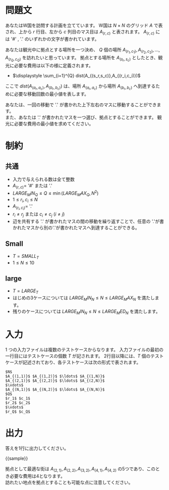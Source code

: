 # 問題文

あなたはW国を訪問する計画を立てています。
W国は $N × N$ のグリッド $A$ で表され、上から $r$ 行目、左から $c$ 列目のマス目は $A_{(r,c)}$ と表されます。
$A_{(r,c)}$ には '#' , '.' のいずれかの文字が書かれています。  

あなたは観光中に拠点とする場所を一つ決め、 $Q$ 個の場所 $A_{(r_1,c_1)},A_{(r_2,c_2)}, \ldots , A_{(r_Q,c_Q)}$ を訪れたいと思っています。
拠点とする場所を $A_{(s_r,s_c)}$ としたとき、観光に必要な費用は以下の様に定義されます。

- $\displaystyle \sum_{i=1}^{Q} dist(A_{(s_r,s_c)},A_{(r_i,c_i)})$

ここで $dist(A_{(a_r,a_c)},A_{(b_r,b_c)})$ は、場所 $A_{(a_r,a_c)}$ から場所 $A_{(b_r,b_c)}$ へ到達するために必要な移動回数の最小値を表します。

あなたは、一回の移動で '.' が書かれた上下左右のマスに移動することができます。  
また、あなたは '.' が書かれたマスを一つ選び、拠点とすることができます。
観光に必要な費用の最小値を求めてください。

# 制約
## 共通
* 入力で与えられる数は全て整数
* $A_{(r,c)}=$ '#' または '.'
* ${{LARGE_MIN_Q}} \leq Q \leq \min({{LARGE_MAX_Q}},N^2)$
* $1 \leq r_i, c_i \leq N$
* $A_{(r_i,c_i)} =$ '.'
* $r_i \neq r_j$ または $c_i \neq c_j$ $(i \neq j)$
* 辺を共有する '.' が書かれたマスの間の移動を繰り返すことで、任意の '.'が書かれたマスから別の'.'が書かれたマスへ到達することができる。  

## Small
* $T = {{SMALL_T}}$  
* $1 \leq N \leq 10$  

## large
* $T = {{LARGE_T}}$  
* はじめの3ケースについては ${{LARGE_MIN_N}} \leq N \leq {{LARGE_MAX_N}}$ を満たします。  
* 残りのケースについては ${{LARGE_MIN_N}} \leq N \leq {{LARGE_MED_N}}$ を満たします。

# 入力

1 つの入力ファイルは複数のテストケースからなります。
入力ファイルの最初の一行目にはテストケースの個数 $T$ が記されます。
2行目以降には、$T$ 個のテストケースが記述されており、各テストケースは次の形式で表されます。  
```
$N$  
$A_{(1,1)}$ $A_{(1,2)}$ $\ldots$ $A_{(1,N)}$  
$A_{(2,1)}$ $A_{(2,2)}$ $\ldots$ $A_{(2,N)}$  
$\vdots$  
$A_{(N,1)}$ $A_{(N,2)}$ $\ldots$ $A_{(N,N)}$  
$Q$  
$r_1$ $c_1$  
$r_2$ $c_2$  
$\vdots$  
$r_Q$ $c_Q$  
```

# 出力
答えを1行に出力してください。

{{sample}}

拠点として最適な街は $A_{(2,1)},\,A_{(2,2)},\,A_{(3,2)},\,A_{(4,1)},\,A_{(4,2)}$ の5つであり、このとき必要な費用は4となります。   
訪れたい地点を拠点とすることも可能な点に注意してください。
